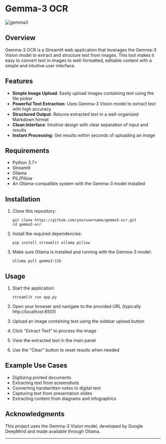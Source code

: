 # Gemma-3 OCR

![gemma3](https://github.com/user-attachments/assets/12e79aac-8d9b-49ca-9434-d10cbe209f6e)

## Overview

Gemma-3 OCR is a Streamlit web application that leverages the Gemma-3 Vision model to extract and structure text from images. This tool makes it easy to convert text in images to well-formatted, editable content with a simple and intuitive user interface.

## Features

- **Simple Image Upload**: Easily upload images containing text using the file picker
- **Powerful Text Extraction**: Uses Gemma-3 Vision model to extract text with high accuracy
- **Structured Output**: Returns extracted text in a well-organized Markdown format
- **Clean Interface**: Intuitive design with clear separation of input and results
- **Instant Processing**: Get results within seconds of uploading an image

## Requirements

- Python 3.7+
- Streamlit
- Ollama
- PIL/Pillow
- An Ollama-compatible system with the Gemma-3 model installed

## Installation

1. Clone this repository:
   ```
   git clone https://github.com/yourusername/gemma3-ocr.git
   cd gemma3-ocr
   ```

2. Install the required dependencies:
   ```
   pip install streamlit ollama pillow
   ```

3. Make sure Ollama is installed and running with the Gemma-3 model:
   ```
   ollama pull gemma3:12b
   ```

## Usage

1. Start the application:
   ```
   streamlit run app.py
   ```

2. Open your browser and navigate to the provided URL (typically http://localhost:8501)

3. Upload an image containing text using the sidebar upload button

4. Click "Extract Text" to process the image

5. View the extracted text in the main panel

6. Use the "Clear" button to reset results when needed

## Example Use Cases

- Digitizing printed documents
- Extracting text from screenshots
- Converting handwritten notes to digital text
- Capturing text from presentation slides
- Extracting content from diagrams and infographics

## Acknowledgments

This project uses the Gemma-3 Vision model, developed by Google DeepMind and made available through Ollama.

---
